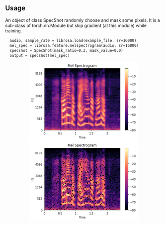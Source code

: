 ## Usage

An object of class SpecShot randomly choose and mask some pixels. It is a sub-class of torch.nn.Module but skip gradient (at this module) while training.

```
  audio, sample_rate = librosa.load(example_file, sr=16000)
  mel_spec = librosa.feature.melspectrogram(audio, sr=16000)
  specshot = SpecShot(mask_ratio=0.3, mask_value=0.0)
  output = specshot(mel_spec)
```

<p align="center">
  <img src="melspec_2.png" width="350" title="Before applying SpecShot">
  <img src="melspec_augment_2.png" width="350" alt="After applying SpecShot">
</p>
